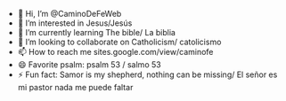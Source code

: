 - 👋 Hi, I’m @CaminoDeFeWeb
- 👀 I’m interested in Jesus/Jesús 
- 🌱 I’m currently learning The bible/ La biblia
- 💞️ I’m looking to collaborate on Catholicism/ catolicismo
- 📫 How to reach me sites.google.com/view/caminofe
- 😄 Favorite psalm: psalm 53 / salmo 53
- ⚡ Fun fact: Samor is my shepherd, nothing can be missing/ El señor es mi pastor nada me puede faltar

<!---
CaminoDeFeWeb/CaminoDeFeWeb is a ✨ special ✨ repository because its `README.md` (this file) appears on your GitHub profile.
You can click the Preview link to take a look at your changes.
--->
